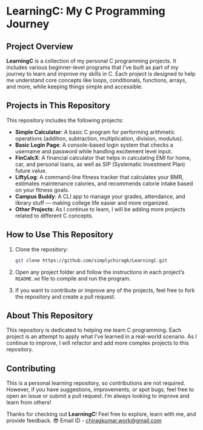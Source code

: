 # LearningC: My C Programming Journey

## Project Overview
**LearningC** is a collection of my personal C programming projects. It includes various beginner-level programs that I’ve built as part of my journey to learn and improve my skills in C. Each project is designed to help me understand core concepts like loops, conditionals, functions, arrays, and more, while keeping things simple and accessible.

## Projects in This Repository
This repository includes the following projects:

- **Simple Calculator**: A basic C program for performing arithmetic operations (addition, subtraction, multiplication, division, modulus).  
- **Basic Login Page**: A console-based login system that checks a username and password while handling excitement level input.  
- **FinCalcX**: A financial calculator that helps in calculating EMI for home, car, and personal loans, as well as SIP (Systematic Investment Plan) future value.  
- **LiftyLog**: A command-line fitness tracker that calculates your BMR, estimates maintenance calories, and recommends calorie intake based on your fitness goals.  
- **Campus Buddy**: A CLI app to manage your grades, attendance, and library stuff — making college life easier and more organized.  
- **Other Projects**: As I continue to learn, I will be adding more projects related to different C concepts.


## How to Use This Repository
1. Clone the repository:

    ```bash
    git clone https://github.com/simplychiragk/LearningC.git
    ```

2. Open any project folder and follow the instructions in each project’s `README.md` file to compile and run the program.

3. If you want to contribute or improve any of the projects, feel free to fork the repository and create a pull request.

## About This Repository
This repository is dedicated to helping me learn C programming. Each project is an attempt to apply what I’ve learned in a real-world scenario. As I continue to improve, I will refactor and add more complex projects to this repository.

## Contributing
This is a personal learning repository, so contributions are not required. However, if you have suggestions, improvements, or spot bugs, feel free to open an issue or submit a pull request. I’m always looking to improve and learn from others!


Thanks for checking out **LearningC**! Feel free to explore, learn with me, and provide feedback. 😎
Email ID - chiragkumar.work@gmail.com
